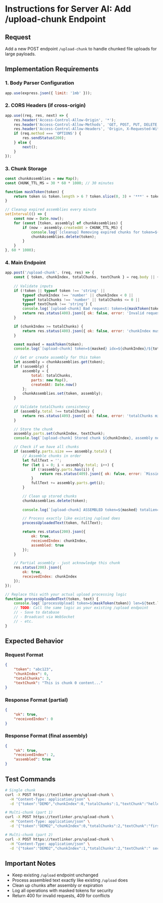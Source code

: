 # Instructions for Server AI: Add /upload-chunk Endpoint

## Request
Add a new POST endpoint `/upload-chunk` to handle chunked file uploads for large payloads.

## Implementation Requirements

### 1. Body Parser Configuration
```javascript
app.use(express.json({ limit: '1mb' }));
```

### 2. CORS Headers (if cross-origin)
```javascript
app.use((req, res, next) => {
    res.header('Access-Control-Allow-Origin', '*');
    res.header('Access-Control-Allow-Methods', 'GET, POST, PUT, DELETE, OPTIONS');
    res.header('Access-Control-Allow-Headers', 'Origin, X-Requested-With, Content-Type, Accept, Authorization');
    if (req.method === 'OPTIONS') {
        res.sendStatus(200);
    } else {
        next();
    }
});
```

### 3. Chunk Storage
```javascript
const chunkAssemblies = new Map();
const CHUNK_TTL_MS = 30 * 60 * 1000; // 30 minutes

function maskToken(token) {
    return token && token.length > 6 ? token.slice(0, 3) + '***' + token.slice(-3) : '***';
}

// Cleanup expired assemblies every minute
setInterval(() => {
    const now = Date.now();
    for (const [token, assembly] of chunkAssemblies) {
        if (now - assembly.createdAt > CHUNK_TTL_MS) {
            console.log(`[cleanup] Removing expired chunks for token=${maskToken(token)}`);
            chunkAssemblies.delete(token);
        }
    }
}, 60 * 1000);
```

### 4. Main Endpoint
```javascript
app.post('/upload-chunk', (req, res) => {
    const { token, chunkIndex, totalChunks, textChunk } = req.body || {};
    
    // Validate inputs
    if (!token || typeof token !== 'string' || 
        typeof chunkIndex !== 'number' || chunkIndex < 0 ||
        typeof totalChunks !== 'number' || totalChunks <= 0 ||
        typeof textChunk !== 'string') {
        console.log(`[upload-chunk] Bad request: token=${maskToken(token)} idx=${chunkIndex} total=${totalChunks}`);
        return res.status(400).json({ ok: false, error: 'Invalid request parameters' });
    }

    if (chunkIndex >= totalChunks) {
        return res.status(400).json({ ok: false, error: 'chunkIndex must be < totalChunks' });
    }

    const masked = maskToken(token);
    console.log(`[upload-chunk] token=${masked} idx=${chunkIndex}/${totalChunks} len=${textChunk.length}`);

    // Get or create assembly for this token
    let assembly = chunkAssemblies.get(token);
    if (!assembly) {
        assembly = { 
            total: totalChunks, 
            parts: new Map(), 
            createdAt: Date.now() 
        };
        chunkAssemblies.set(token, assembly);
    }

    // Validate totalChunks consistency
    if (assembly.total !== totalChunks) {
        return res.status(409).json({ ok: false, error: 'totalChunks mismatch with existing assembly' });
    }

    // Store the chunk
    assembly.parts.set(chunkIndex, textChunk);
    console.log(`[upload-chunk] Stored chunk ${chunkIndex}, assembly now has ${assembly.parts.size}/${assembly.total} parts`);

    // Check if we have all chunks
    if (assembly.parts.size === assembly.total) {
        // Assemble chunks in order
        let fullText = '';
        for (let i = 0; i < assembly.total; i++) {
            if (!assembly.parts.has(i)) {
                return res.status(409).json({ ok: false, error: `Missing chunk ${i}` });
            }
            fullText += assembly.parts.get(i);
        }

        // Clean up stored chunks
        chunkAssemblies.delete(token);
        
        console.log(`[upload-chunk] ASSEMBLED token=${masked} totalLen=${fullText.length} at=${new Date().toISOString()}`);

        // Process exactly like existing /upload does
        processUploadedText(token, fullText);

        return res.status(200).json({ 
            ok: true, 
            receivedIndex: chunkIndex, 
            assembled: true 
        });
    }

    // Partial assembly - just acknowledge this chunk
    res.status(200).json({ 
        ok: true, 
        receivedIndex: chunkIndex 
    });
});

// Replace this with your actual upload processing logic
function processUploadedText(token, text) {
    console.log(`[processUpload] token=${maskToken(token)} len=${text.length}`);
    // TODO: Call the same logic as your existing /upload endpoint
    // - Save to database
    // - Broadcast via WebSocket
    // - etc.
}
```

## Expected Behavior

### Request Format
```json
{
    "token": "abc123",
    "chunkIndex": 0,
    "totalChunks": 3,
    "textChunk": "This is chunk 0 content..."
}
```

### Response Format (partial)
```json
{
    "ok": true,
    "receivedIndex": 0
}
```

### Response Format (final assembly)
```json
{
    "ok": true,
    "receivedIndex": 2,
    "assembled": true
}
```

## Test Commands
```bash
# Single chunk
curl -X POST https://textlinker.pro/upload-chunk \
  -H "Content-Type: application/json" \
  -d '{"token":"DEMO","chunkIndex":0,"totalChunks":1,"textChunk":"hello"}'

# Multi-chunk (part 1)
curl -X POST https://textlinker.pro/upload-chunk \
  -H "Content-Type: application/json" \
  -d '{"token":"DEMO2","chunkIndex":0,"totalChunks":2,"textChunk":"first"}'

# Multi-chunk (part 2)  
curl -X POST https://textlinker.pro/upload-chunk \
  -H "Content-Type: application/json" \
  -d '{"token":"DEMO2","chunkIndex":1,"totalChunks":2,"textChunk":" second"}'
```

## Important Notes
- Keep existing `/upload` endpoint unchanged
- Process assembled text exactly like existing `/upload` does
- Clean up chunks after assembly or expiration
- Log all operations with masked tokens for security
- Return 400 for invalid requests, 409 for conflicts
